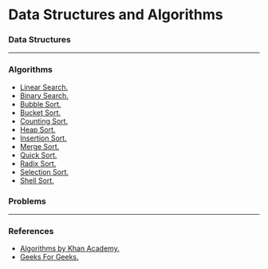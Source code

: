 Data Structures and Algorithms
==============================

### Data Structures

---

### Algorithms
- [Linear Search.](scripts/algorithms/linear_search.py)
- [Binary Search.](scripts/algorithms/binary_search.py)
- [Bubble Sort.](scripts/algorithms/bubble_sort.py)
- [Bucket Sort.](scripts/algorithms/bucket_sort.py)
- [Counting Sort.](scripts/algorithms/counting_sort.py)
- [Heap Sort.](scripts/algorithms/heap_sort.py)
- [Insertion Sort.](scripts/algorithms/insertion_sort.py)
- [Merge Sort.](scripts/algorithms/merge_sort.py)
- [Quick Sort.](scripts/algorithms/quick_sort.py)
- [Radix Sort.](scripts/algorithms/radix_sort.py)
- [Selection Sort.](scripts/algorithms/selection_sort.py)
- [Shell Sort.](scripts/algorithms/shell_sort.py)

### Problems

---

### References

- [Algorithms by Khan Academy.](https://www.khanacademy.org/computing/computer-science/algorithms)
- [Geeks For Geeks.](https://www.geeksforgeeks.org/)